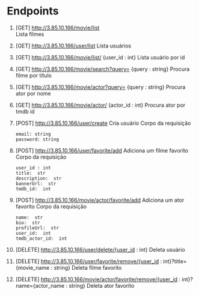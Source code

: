 # Endpoints

 1. [GET] http://3.85.10.166/movie/list \
Lista filmes
 2. [GET] http://3.85.10.166/user/list
 Lista usuários
 3. [GET] http://3.85.10.166/movie/list/ {user_id : int}
 Lista usuário por id
 4. [GET] http://3.85.10.166/movie/search?query= {query : string}
Procura filme por título
5. [GET] http://3.85.10.166/movie/actor?query= {query : string}
Procura ator por nome
6. [GET] http://3.85.10.166/movie/actor/ {actor_id : int}
Procura ator por tmdb id
7. [POST] http://3.85.10.166/user/create
Cria usuário
Corpo da requisição

    ```
    email: string
    password: string
    ```
8. [POST] http://3.85.10.166/user/favorite/add
Adiciona um filme favorito
Corpo da requisição
	```
	user_id : int
	title:  str
	description:  str
	bannerUrl:  str
	tmdb_id:  int
	```
9. [POST] http://3.85.10.166/movie/actor/favorite/add
Adiciona um ator favorito
Corpo da requisição
	```
	name:  str
	bio:  str
	profileUrl:  str
	user_id:  int
	tmdb_actor_id:  int
	```
10. [DELETE] http://3.85.10.166/user/delete/{user_id : int}
Deleta usuário

11. [DELETE] http://3.85.10.166/user/favorite/remove/{user_id : int}?title={movie_name : string}
Deleta filme favorito

12. [DELETE] http://3.85.10.166/movie/actor/favorite/remove/{user_id : int}?name={actor_name : string}
Deleta ator favorito
